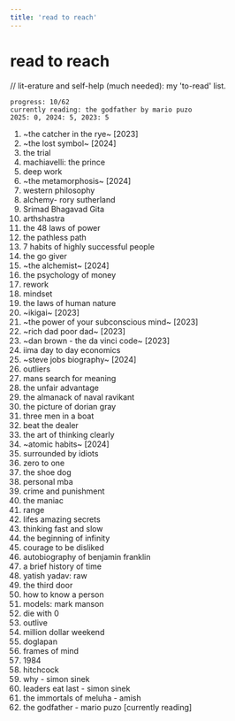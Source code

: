 ```yaml
---
title: 'read to reach'
---
```

# read to reach
// lit-erature and self-help (much needed): my 'to-read' list.
``` code
progress: 10/62
currently reading: the godfather by mario puzo
2025: 0, 2024: 5, 2023: 5
```

1.  ~the catcher in the rye~ [2023]
2.  ~the lost symbol~ [2024]
3. the trial
4. machiavelli: the prince
5. deep work
6. ~the metamorphosis~ [2024]
7. western philosophy
8. alchemy-  rory sutherland
9. Srimad Bhagavad Gita
10. arthshastra
11. the 48 laws of power
12. the pathless path
13. 7 habits of highly successful people
14. the go giver
15. ~the alchemist~ [2024]
16. the psychology of money
17. rework
18. mindset
19. the laws of human nature
20. ~ikigai~ [2023]
21. ~the power of your subconscious mind~ [2023]
22. ~rich dad poor dad~  [2023]
23. ~dan brown - the da vinci code~  [2023]
24. iima day to day economics
25. ~steve jobs biography~ [2024]
26. outliers
27. mans search for meaning
28. the unfair advantage
29. the almanack of naval ravikant
30. the picture of dorian gray
31. three men in a boat
32. beat the dealer
33. the art of thinking clearly
34. ~atomic habits~ [2024]
35. surrounded by idiots
36. zero to one
27. the shoe dog
28. personal mba
39. crime and punishment
40. the maniac
41. range
42. lifes amazing secrets
43. thinking fast and slow
44. the beginning of infinity
45. courage to be disliked
46. autobiography of benjamin franklin
47. a brief history of time
48. yatish yadav: raw
49. the third door
50. how to know a person
51. models: mark manson
52. die with 0
53. outlive
54. million dollar weekend
55. doglapan
56. frames of mind
57. 1984
58. hitchcock
59. why - simon sinek
60. leaders eat last - simon sinek
61. the immortals of meluha - amish
62. the godfather - mario puzo [currently reading]
